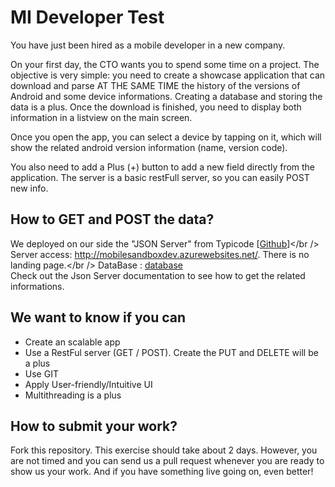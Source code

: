 # MI Developer Test

You have just been hired as a mobile developer in a new company.

On your first day, the CTO wants you to spend some time on a project.
The objective is very simple: you need to create a showcase application that can download and parse AT THE SAME TIME the history of the versions of Android and some device informations. Creating a database and storing the data is a plus. Once the download is finished, you need to display both information in a listview on the main screen. 

Once you open the app, you can select a device by tapping on it, which will show the related android version information (name, version code).

You also need to add a Plus (+) button to add a new field directly from the application. The server is a basic restFull server, so you can easily POST new info. 

## How to GET and POST the data?
We deployed on our side the "JSON Server" from Typicode [<a href='https://github.com/typicode/json-server'>Github</a>]</br />
Server access: <a href='http://mobilesandboxdev.azurewebsites.net/'>http://mobilesandboxdev.azurewebsites.net/</a>. There is no landing page.</br />
DataBase :  <a href='https://github.com/massiveinfinity/mi-dev-test/blob/master/database.json'>database</a><br />
Check out the Json Server documentation to see how to get the related informations.

## We want to know if you can 
- Create an scalable app
- Use a RestFul server (GET / POST). Create the PUT and DELETE will be a plus
- Use GIT
- Apply User-friendly/Intuitive UI
- Multithreading is a plus

## How to submit your work?
Fork this repository. This exercise should take about 2 days. However, you are not timed and you can send us a pull request whenever you are ready to show us your work.
And if you have something live going on, even better!
